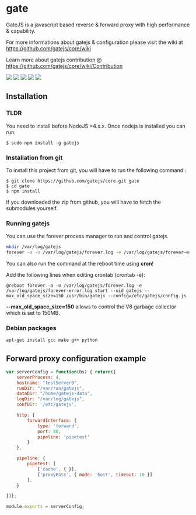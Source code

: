 gate
====
GateJS is a javascript based reverse &amp; forward proxy with high
performance &amp; capability.

For more informations about gatejs & configuration please visit the wiki at https://github.com/gatejs/core/wiki

Learn more about gatejs contribution @ https://github.com/gatejs/core/wiki/Contribution

[![][travis-build-img]][travis-build-url]
[![][gt-issues]][gt-issues]
[![][gt-forks]][gt-forks]
[![][gt-stars]][gt-stars]
[![][gt-licence]][gt-licence]

## Installation

### TLDR

You need to install before NodeJS >4.x.x. Once nodejs is installed you can run:

	$ sudo npm install -g gatejs

### Installation from git
To install this project from git, you will have to run the following command :

	$ git clone https://github.com/gatejs/core.git gate
	$ cd gate
	$ npm install

If you downloaded the zip from github, you will have to fetch the submodules
yourself.

### Running gatejs
You can use the forever process manager to run and control gatejs.

```bash
mkdir /var/log/gatejs
forever -a -o /var/log/gatejs/forever.log -e /var/log/gatejs/forever-error.log start --uid gatejs --max_old_space_size=150 /usr/bin/gatejs --config=/etc/gatejs/config.js
```

You can also run the command at the reboot time using **cron**!

Add the following lines when editing crontab (crontab -e):
```
@reboot forever -a -o /var/log/gatejs/forever.log -e /var/log/gatejs/forever-error.log start --uid gatejs --max_old_space_size=150 /usr/bin/gatejs --config=/etc/gatejs/config.js
```

**--max_old_space_size=150** allows to control the V8 garbage collector which is set to 150MB.

### Debian packages
```bash
apt-get install gcc make g++ python
```

## Forward proxy configuration example
```js
var serverConfig = function(bs) { return({
    serverProcess: 4,
    hostname: "testServer0",
    runDir: "/var/run/gatejs",
    dataDir: "/home/gatejs-data",
    logDir: "/var/log/gatejs",
    confDir: '/etc/gatejs',

    http: {
        forwardInterface: {
            type: 'forward',
            port: 80,
            pipeline: 'pipetest'
        }
    },

    pipeline: {
        pipetest: [
            ['cache', { }],
            ['proxyPass', { mode: 'host', timeout: 10 }]
        ],
    }

})};

module.exports = serverConfig;
```

[travis-build-img]: https://secure.travis-ci.org/gatejs/core.png
[travis-build-url]: http://travis-ci.org/gatejs/core
[gt-issues]: https://img.shields.io/github/issues/gatejs/core.svg
[gt-forks]: https://img.shields.io/github/forks/gatejs/core.svg
[gt-stars]: https://img.shields.io/github/stars/gatejs/core.svg
[gt-licence]: https://img.shields.io/badge/license-GPLv3-blue.svg
